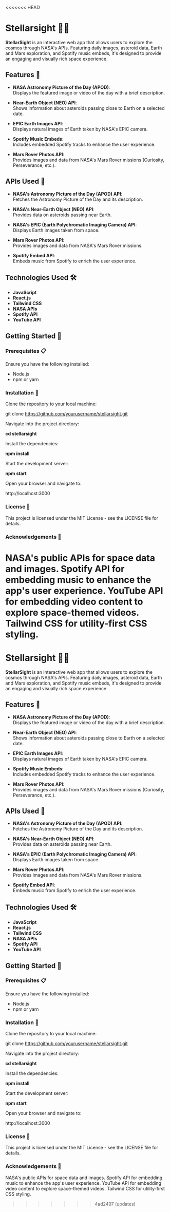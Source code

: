 <<<<<<< HEAD
# **Stellarsight** 🚀✨

**StellarSight** is an interactive web app that allows users to explore the cosmos through NASA's APIs. Featuring daily images, asteroid data, Earth and Mars exploration, and Spotify music embeds, it's designed to provide an engaging and visually rich space experience.

## **Features** 🌠

- **NASA Astronomy Picture of the Day (APOD)**:  
  Displays the featured image or video of the day with a brief description.
  
- **Near-Earth Object (NEO) API**:  
  Shows information about asteroids passing close to Earth on a selected date.

- **EPIC Earth Images API**:  
  Displays natural images of Earth taken by NASA's EPIC camera.

- **Spotify Music Embeds**:  
  Includes embedded Spotify tracks to enhance the user experience.

- **Mars Rover Photos API**:  
  Provides images and data from NASA's Mars Rover missions (Curiosity, Perseverance, etc.).

## **APIs Used** 🔧

- **NASA's Astronomy Picture of the Day (APOD) API**:  
  Fetches the Astronomy Picture of the Day and its description.
  
- **NASA's Near-Earth Object (NEO) API**:  
  Provides data on asteroids passing near Earth.
  
- **NASA's EPIC (Earth Polychromatic Imaging Camera) API**:  
  Displays Earth images taken from space.

- **Mars Rover Photos API**:  
  Provides images and data from NASA's Mars Rover missions.

- **Spotify Embed API**:  
  Embeds music from Spotify to enrich the user experience.

## **Technologies Used** 🛠️

- **JavaScript**  
- **React.js**  
- **Tailwind CSS**  
- **NASA APIs**  
- **Spotify API**  
- **YouTube API**

## **Getting Started** 🚀

### **Prerequisites** 📋

Ensure you have the following installed:

- Node.js
- npm or yarn

### **Installation** 🔽

Clone the repository to your local machine:

git clone https://github.com/yourusername/stellarsight.git

Navigate into the project directory:

**cd stellarsight**

Install the dependencies:

**npm install**

Start the development server:

**npm start**

Open your browser and navigate to:

http://localhost:3000

### **License 📜**
This project is licensed under the MIT License - see the LICENSE file for details.

### **Acknowledgements 🌌**
NASA's public APIs for space data and images.
Spotify API for embedding music to enhance the app's user experience.
YouTube API for embedding video content to explore space-themed videos.
Tailwind CSS for utility-first CSS styling.
=======
# **Stellarsight** 🚀✨

**StellarSight** is an interactive web app that allows users to explore the cosmos through NASA's APIs. Featuring daily images, asteroid data, Earth and Mars exploration, and Spotify music embeds, it's designed to provide an engaging and visually rich space experience.

## **Features** 🌠

- **NASA Astronomy Picture of the Day (APOD)**:  
  Displays the featured image or video of the day with a brief description.

- **Near-Earth Object (NEO) API**:  
  Shows information about asteroids passing close to Earth on a selected date.

- **EPIC Earth Images API**:  
  Displays natural images of Earth taken by NASA's EPIC camera.

- **Spotify Music Embeds**:  
  Includes embedded Spotify tracks to enhance the user experience.

- **Mars Rover Photos API**:  
  Provides images and data from NASA's Mars Rover missions (Curiosity, Perseverance, etc.).

## **APIs Used** 🔧

- **NASA's Astronomy Picture of the Day (APOD) API**:  
  Fetches the Astronomy Picture of the Day and its description.

- **NASA's Near-Earth Object (NEO) API**:  
  Provides data on asteroids passing near Earth.

- **NASA's EPIC (Earth Polychromatic Imaging Camera) API**:  
  Displays Earth images taken from space.

- **Mars Rover Photos API**:  
  Provides images and data from NASA's Mars Rover missions.

- **Spotify Embed API**:  
  Embeds music from Spotify to enrich the user experience.

## **Technologies Used** 🛠️

- **JavaScript**
- **React.js**
- **Tailwind CSS**
- **NASA APIs**
- **Spotify API**
- **YouTube API**

## **Getting Started** 🚀

### **Prerequisites** 📋

Ensure you have the following installed:

- Node.js
- npm or yarn

### **Installation** 🔽

Clone the repository to your local machine:

git clone https://github.com/yourusername/stellarsight.git

Navigate into the project directory:

**cd stellarsight**

Install the dependencies:

**npm install**

Start the development server:

**npm start**

Open your browser and navigate to:

http://localhost:3000

### **License 📜**
This project is licensed under the MIT License - see the LICENSE file for details.

### **Acknowledgements 🌌**
NASA's public APIs for space data and images.
Spotify API for embedding music to enhance the app's user experience.
YouTube API for embedding video content to explore space-themed videos.
Tailwind CSS for utility-first CSS styling.
>>>>>>> 4ad2497 (updates)
